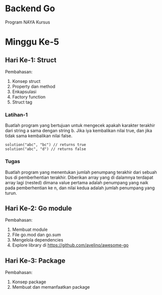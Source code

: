 # Backend Go
Program NAYA Kursus

# Minggu Ke-5

## Hari Ke-1: Struct
Pembahasan:
1. Konsep struct
2. Property dan method
3. Enkapsulasi
4. Factory function
5. Struct tag

### Latihan-1
Buatlah program yang bertujuan untuk mengecek apakah karakter terakhir dari string a sama dengan string b. Jika iya kembalikan nilai true, dan jika tidak sama kembalikan nilai false.

```
solution("abc", "bc") // returns true
solution("abc", "d") // returns false
```

### Tugas
Buatlah program yang menentukan jumlah penumpang terakhir dari sebuah bus di pemberhentian terakhir. Diberikan array yang di dalamnya terdapat array lagi (nested) dimana value pertama adalah penumpang yang naik pada pemberhentian ke n, dan nilai kedua adalah jumlah penumpang yang turun.

## Hari Ke-2: Go module
Pembahasan:
1. Membuat module
2. File go.mod dan go.sum
3. Mengelola dependencies
4. Explore library di https://github.com/avelino/awesome-go

## Hari Ke-3: Package
Pembahasan:
1. Konsep package
2. Membuat dan memanfaatkan package
